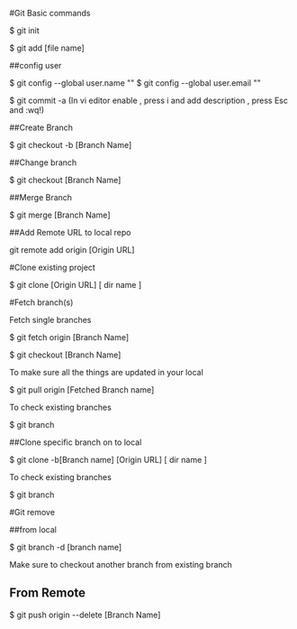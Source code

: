 #Git Basic commands 

 $ git init

 $ git add [file name]


##config user

 $ git config --global user.name ""
 $ git config --global user.email "" 


 $ git commit -a (In vi editor enable , press i and add description , press Esc and :wq!)


##Create Branch

 $ git checkout -b [Branch Name]

##Change branch 

 $ git checkout [Branch Name] 


##Merge Branch

 $ git merge [Branch Name]


##Add Remote URL to local repo

 git remote add origin [Origin URL]
 
 
#Clone existing project

 $ git clone [Origin URL] [ dir name ]
 

#Fetch branch(s) 
 
 Fetch single branches
  
  $ git fetch origin [Branch Name]
 
  $ git checkout [Branch Name]
 
 To make sure all the things are updated in your local
 
  $ git pull origin [Fetched Branch name]
  
To check existing branches
  
  $ git branch
 
 ##Clone specific branch  on to local
 
 $ git clone -b[Branch name] [Origin URL] [ dir name ]
 
 To check existing branches
  
  $ git branch
 
#Git remove 

##from local
	
  $ git branch -d [branch name]
  
 Make sure to checkout another branch from existing branch
 

## From Remote
	
  $ git push origin --delete [Branch Name]
  
  







